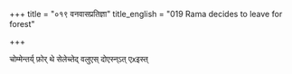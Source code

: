 +++
title = "०१९ वनवासप्रतिज्ञा"
title_english = "019 Rama decides to leave for forest"

+++


चोम्मेन्तर्य् फ़ोर् थे सेलेच्तेद् वलुएस् दोएस्न्ऽत् एxइस्त्

